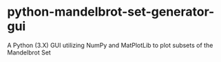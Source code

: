 # python-mandelbrot-set-generator-gui
A Python (3.X) GUI utilizing NumPy and MatPlotLib to plot subsets of the Mandelbrot Set
